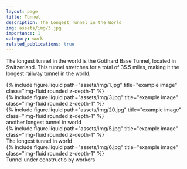 ```yaml
---
layout: page
title: Tunnel
description: The Longest Tunnel in the World
img: assets/img/3.jpg
importance: 1
category: work
related_publications: true
---
```


The longest tunnel in the world is the Gotthard Base Tunnel, located in Switzerland. This tunnel stretches for a total of 35.5 miles, making it the longest railway tunnel in the world. 

<div class="row">
    <div class="col-sm mt-3 mt-md-0">
        {% include figure.liquid path="assets/img/1.jpg" title="example image" class="img-fluid rounded z-depth-1" %}
    </div>
    <div class="col-sm mt-3 mt-md-0">
        {% include figure.liquid path="assets/img/3.jpg" title="example image" class="img-fluid rounded z-depth-1" %}
    </div>
    <div class="col-sm mt-3 mt-md-0">
        {% include figure.liquid path="assets/img/20.jpg" title="example image" class="img-fluid rounded z-depth-1" %}
    </div>
</div>
<div class="caption">
    another longest tunnel in world
</div>
<div class="row">
    <div class="col-sm mt-3 mt-md-0">
        {% include figure.liquid path="assets/img/5.jpg" title="example image" class="img-fluid rounded z-depth-1" %}
    </div>
</div>
<div class="caption">
    The longest tunnel in world
</div>

<div class="row justify-content-sm-center">
    <div class="col-sm-8 mt-3 mt-md-0">
        {% include figure.liquid path="assets/img/6.jpg" title="example image" class="img-fluid rounded z-depth-1" %}
    </div>
</div>
<div class="caption">
    Tunnel under constructio by workers
</div>
